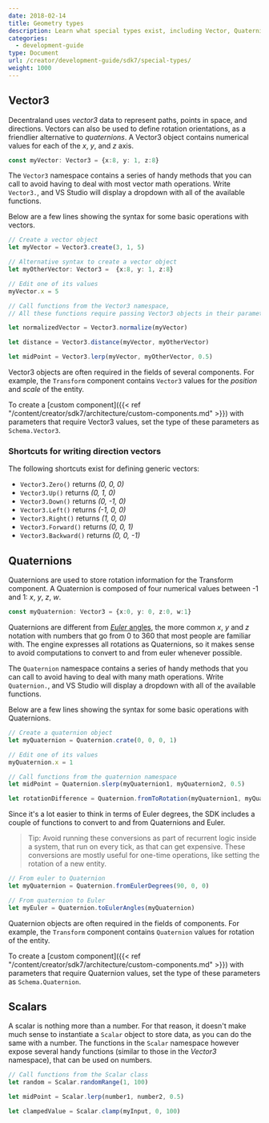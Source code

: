```yaml
---
date: 2018-02-14
title: Geometry types
description: Learn what special types exist, including Vector, Quaternions, and more.
categories:
  - development-guide
type: Document
url: /creator/development-guide/sdk7/special-types/
weight: 1000
---
```


## Vector3

Decentraland uses _vector3_ data to represent paths, points in space, and directions. Vectors can also be used to define rotation orientations, as a friendlier alternative to _quaternions_. A Vector3 object contains numerical values for each of the _x_, _y_, and _z_ axis.

```ts
const myVector: Vector3 = {x:8, y: 1, z:8}
```

The `Vector3` namespace contains a series of handy methods that you can call to avoid having to deal with most vector math operations. Write `Vector3.`, and VS Studio will display a dropdown with all of the available functions.

Below are a few lines showing the syntax for some basic operations with vectors.

```ts
// Create a vector object
let myVector = Vector3.create(3, 1, 5)

// Alternative syntax to create a vector object
let myOtherVector: Vector3 =  {x:8, y: 1, z:8}

// Edit one of its values
myVector.x = 5

// Call functions from the Vector3 namespace, 
// All these functions require passing Vector3 objects in their parameters

let normalizedVector = Vector3.normalize(myVector)

let distance = Vector3.distance(myVector, myOtherVector)

let midPoint = Vector3.lerp(myVector, myOtherVector, 0.5)
```

Vector3 objects are often required in the fields of several components. For example, the `Transform` component contains `Vector3` values for the _position_ and _scale_ of the entity.

To create a [custom component]({{< ref "/content/creator/sdk7/architecture/custom-components.md" >}}) with parameters that require Vector3 values, set the type of these parameters as `Schema.Vector3`.

### Shortcuts for writing direction vectors

The following shortcuts exist for defining generic vectors:

- `Vector3.Zero()` returns _(0, 0, 0)_
- `Vector3.Up()` returns _(0, 1, 0)_
- `Vector3.Down()` returns _(0, -1, 0)_
- `Vector3.Left()` returns _(-1, 0, 0)_
- `Vector3.Right()` returns _(1, 0, 0)_
- `Vector3.Forward()` returns _(0, 0, 1)_
- `Vector3.Backward()` returns _(0, 0, -1)_


## Quaternions

Quaternions are used to store rotation information for the Transform component. A Quaternion is composed of four numerical values between -1 and 1: _x_, _y_, _z_, _w_.


```ts
const myQuaternion: Vector3 = {x:0, y: 0, z:0, w:1}
```

Quaternions are different from [_Euler_ angles](https://en.wikipedia.org/wiki/Euler_angles), the more common _x_, _y_ and _z_ notation with numbers that go from 0 to 360 that most people are familiar with. The engine expresses all rotations as Quaternions, so it makes sense to avoid computations to convert to and from euler whenever possible.

The `Quaternion` namespace contains a series of handy methods that you can call to avoid having to deal with many math operations. Write `Quaternion.`, and VS Studio will display a dropdown with all of the available functions.

Below are a few lines showing the syntax for some basic operations with Quaternions.


```ts
// Create a quaternion object
let myQuaternion = Quaternion.crate(0, 0, 0, 1)

// Edit one of its values
myQuaternion.x = 1

// Call functions from the quaternion namespace
let midPoint = Quaternion.slerp(myQuaternion1, myQuaternion2, 0.5)

let rotationDifference = Quaternion.fromToRotation(myQuaternion1, myQuaternion2, Quaternion.Zero())
```

Since it's a lot easier to think in terms of Euler degrees, the SDK includes a couple of functions to convert to and from Quaternions and Euler.

> Tip: Avoid running these conversions as part of recurrent logic inside a system, that run on every tick, as that can get expensive. These conversions are mostly useful for one-time operations, like setting the rotation of a new entity.


```ts
// From euler to Quaternion
let myQuaternion = Quaternion.fromEulerDegrees(90, 0, 0)

// From quaternion to Euler
let myEuler = Quaternion.toEulerAngles(myQuaternion)
```

Quaternion objects are often required in the fields of components. For example, the `Transform` component contains `Quaternion` values for rotation of the entity.

To create a [custom component]({{< ref "/content/creator/sdk7/architecture/custom-components.md" >}}) with parameters that require Quaternion values, set the type of these parameters as `Schema.Quaternion`.


## Scalars

A scalar is nothing more than a number. For that reason, it doesn't make much sense to instantiate a `Scalar` object to store data, as you can do the same with a number. The functions in the `Scalar` namespace however expose several handy functions (similar to those in the _Vector3_ namespace), that can be used on numbers.

```ts
// Call functions from the Scalar class
let random = Scalar.randomRange(1, 100)

let midPoint = Scalar.lerp(number1, number2, 0.5)

let clampedValue = Scalar.clamp(myInput, 0, 100)
```